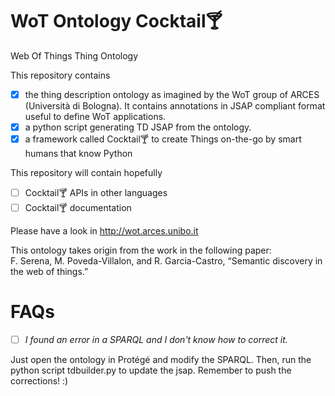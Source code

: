 # WoT Ontology Cocktail🍸
Web Of Things Thing Ontology

This repository contains
- [x] the thing description ontology as imagined by the WoT group of ARCES (Università di Bologna). It contains annotations in JSAP compliant format useful to define WoT applications.
- [x] a python script generating TD JSAP from the ontology.
- [x] a framework called Cocktail🍸 to create Things on-the-go by smart humans that know Python

This repository will contain hopefully
- [ ] Cocktail🍸 APIs in other languages
- [ ] Cocktail🍸 documentation

Please have a look in http://wot.arces.unibo.it

This ontology takes origin from the work in the following paper:   
F. Serena, M. Poveda-Villalon, and R. Garcia-Castro, “Semantic discovery in the web of things.”

# FAQs

- [ ] _I found an error in a SPARQL and I don't know how to correct it._

Just open the ontology in Protégé and modify the SPARQL. Then, run the python script tdbuilder.py to update the jsap.
Remember to push the corrections! :)